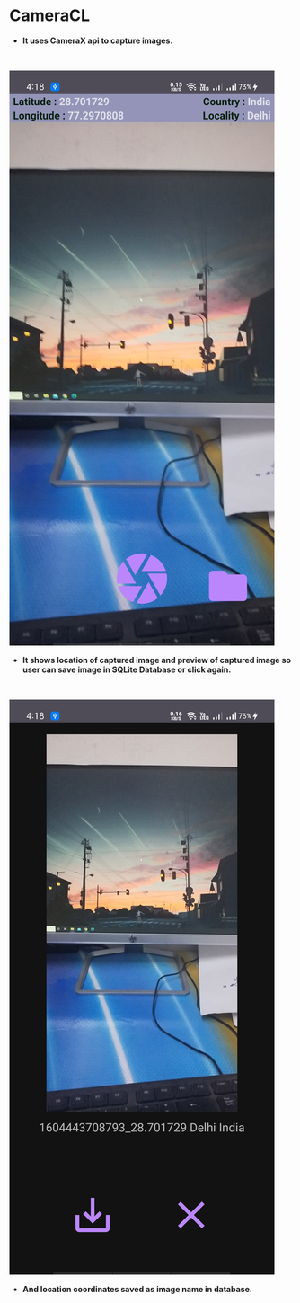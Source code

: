 # CameraCL

- **It uses CameraX api to capture images.**

<br/>

![](screenshots/cameraX1.jpg)
- **It shows location of captured image and preview of captured image so user can save image in SQLite Database or click again.**

<br/>

![](screenshots/cameraX2.jpg)
 - **And location coordinates saved as image name in database.**

